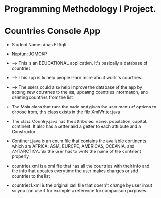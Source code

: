 # Programming Methodology I Project.
# Countries Console App

* Student Name: Anas El Aqli 
* Neptun: JOMOKP


* --> This is an EDUCATIONAL application. It's basically a database of countries.
* --> This app is to help people learn more about world's countries.
* --> The users could also help improve the database of the app by adding new countries to the list, updating countries information, and deleting countries from the list.


* The Main class that runs the code and gives the user menu of options to choose from, this class exists in the file XmlWriter.java
* The class Country.java has the attributes: name, population, capital, continent. It also has a setter and a getter to each attribute and a Constructor
* Continent.java is an enum file that contains the available continents which are AFRICA, ASIA, EUROPE, AMERICAS, OCEANIA, and ANTARCTICA. So the user has to write the name of the continent properly.
* countries.xml is a xml file that has all the countries with their info and the info that updates everytime the user makes changes or add countries to the list
* countries1.xml is the original xml file that doesn't change by user input so you can use it for example a reference for comparison purposes.
